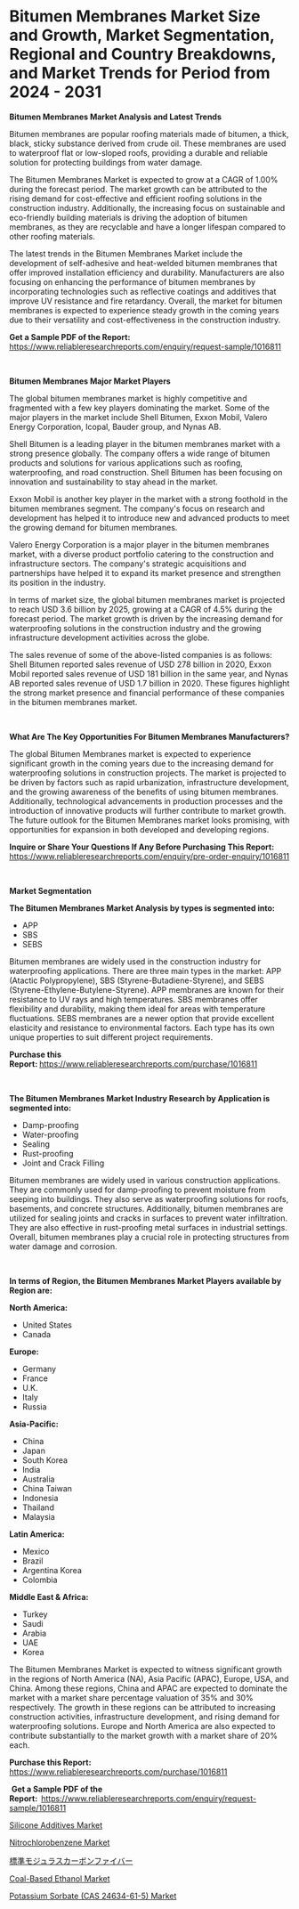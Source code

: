 <p><h1>Bitumen Membranes Market Size and Growth, Market Segmentation, Regional and Country Breakdowns, and Market Trends for Period from 2024 -  2031</h1></p><p><strong>Bitumen Membranes Market Analysis and Latest Trends</strong></p>
<p><p>Bitumen membranes are popular roofing materials made of bitumen, a thick, black, sticky substance derived from crude oil. These membranes are used to waterproof flat or low-sloped roofs, providing a durable and reliable solution for protecting buildings from water damage.</p><p>The Bitumen Membranes Market is expected to grow at a CAGR of 1.00% during the forecast period. The market growth can be attributed to the rising demand for cost-effective and efficient roofing solutions in the construction industry. Additionally, the increasing focus on sustainable and eco-friendly building materials is driving the adoption of bitumen membranes, as they are recyclable and have a longer lifespan compared to other roofing materials.</p><p>The latest trends in the Bitumen Membranes Market include the development of self-adhesive and heat-welded bitumen membranes that offer improved installation efficiency and durability. Manufacturers are also focusing on enhancing the performance of bitumen membranes by incorporating technologies such as reflective coatings and additives that improve UV resistance and fire retardancy. Overall, the market for bitumen membranes is expected to experience steady growth in the coming years due to their versatility and cost-effectiveness in the construction industry.</p></p>
<p><strong>Get a Sample PDF of the Report:&nbsp;</strong> <a href="https://www.reliableresearchreports.com/enquiry/request-sample/1016811">https://www.reliableresearchreports.com/enquiry/request-sample/1016811</a></p>
<p>&nbsp;</p>
<p><strong>Bitumen Membranes Major Market Players</strong></p>
<p><p>The global bitumen membranes market is highly competitive and fragmented with a few key players dominating the market. Some of the major players in the market include Shell Bitumen, Exxon Mobil, Valero Energy Corporation, Icopal, Bauder group, and Nynas AB.</p><p>Shell Bitumen is a leading player in the bitumen membranes market with a strong presence globally. The company offers a wide range of bitumen products and solutions for various applications such as roofing, waterproofing, and road construction. Shell Bitumen has been focusing on innovation and sustainability to stay ahead in the market.</p><p>Exxon Mobil is another key player in the market with a strong foothold in the bitumen membranes segment. The company's focus on research and development has helped it to introduce new and advanced products to meet the growing demand for bitumen membranes.</p><p>Valero Energy Corporation is a major player in the bitumen membranes market, with a diverse product portfolio catering to the construction and infrastructure sectors. The company's strategic acquisitions and partnerships have helped it to expand its market presence and strengthen its position in the industry.</p><p>In terms of market size, the global bitumen membranes market is projected to reach USD 3.6 billion by 2025, growing at a CAGR of 4.5% during the forecast period. The market growth is driven by the increasing demand for waterproofing solutions in the construction industry and the growing infrastructure development activities across the globe.</p><p>The sales revenue of some of the above-listed companies is as follows: Shell Bitumen reported sales revenue of USD 278 billion in 2020, Exxon Mobil reported sales revenue of USD 181 billion in the same year, and Nynas AB reported sales revenue of USD 1.7 billion in 2020. These figures highlight the strong market presence and financial performance of these companies in the bitumen membranes market.</p></p>
<p>&nbsp;</p>
<p><strong>What Are The Key Opportunities For Bitumen Membranes Manufacturers?</strong></p>
<p><p>The global Bitumen Membranes market is expected to experience significant growth in the coming years due to the increasing demand for waterproofing solutions in construction projects. The market is projected to be driven by factors such as rapid urbanization, infrastructure development, and the growing awareness of the benefits of using bitumen membranes. Additionally, technological advancements in production processes and the introduction of innovative products will further contribute to market growth. The future outlook for the Bitumen Membranes market looks promising, with opportunities for expansion in both developed and developing regions.</p></p>
<p><strong>Inquire or Share Your Questions If Any Before Purchasing This Report:</strong> <a href="https://www.reliableresearchreports.com/enquiry/pre-order-enquiry/1016811">https://www.reliableresearchreports.com/enquiry/pre-order-enquiry/1016811</a></p>
<p>&nbsp;</p>
<p><strong>Market Segmentation</strong></p>
<p><strong>The Bitumen Membranes Market Analysis by types is segmented into:</strong></p>
<p><ul><li>APP</li><li>SBS</li><li>SEBS</li></ul></p>
<p><p>Bitumen membranes are widely used in the construction industry for waterproofing applications. There are three main types in the market: APP (Atactic Polypropylene), SBS (Styrene-Butadiene-Styrene), and SEBS (Styrene-Ethylene-Butylene-Styrene). APP membranes are known for their resistance to UV rays and high temperatures. SBS membranes offer flexibility and durability, making them ideal for areas with temperature fluctuations. SEBS membranes are a newer option that provide excellent elasticity and resistance to environmental factors. Each type has its own unique properties to suit different project requirements.</p></p>
<p><strong>Purchase this Report:&nbsp;</strong><a href="https://www.reliableresearchreports.com/purchase/1016811">https://www.reliableresearchreports.com/purchase/1016811</a></p>
<p>&nbsp;</p>
<p><strong>The Bitumen Membranes Market Industry Research by Application is segmented into:</strong></p>
<p><ul><li>Damp-proofing</li><li>Water-proofing</li><li>Sealing</li><li>Rust-proofing</li><li>Joint and Crack Filling</li></ul></p>
<p><p>Bitumen membranes are widely used in various construction applications. They are commonly used for damp-proofing to prevent moisture from seeping into buildings. They also serve as waterproofing solutions for roofs, basements, and concrete structures. Additionally, bitumen membranes are utilized for sealing joints and cracks in surfaces to prevent water infiltration. They are also effective in rust-proofing metal surfaces in industrial settings. Overall, bitumen membranes play a crucial role in protecting structures from water damage and corrosion.</p></p>
<p>&nbsp;</p>
<p><strong>In terms of Region, the Bitumen Membranes Market Players available by Region are:</strong></p>
<p>
    <p> <strong> North America: </strong>
        <ul>
            <li>United States</li>
            <li>Canada</li>
        </ul>
        </p> 
    <p> <strong> Europe: </strong>
        <ul>
            <li>Germany</li>
            <li>France</li>
            <li>U.K.</li>
            <li>Italy</li>
            <li>Russia</li>
        </ul>
        </p> 
    <p> <strong> Asia-Pacific: </strong>
        <ul>
            <li>China</li>
            <li>Japan</li>
            <li>South Korea</li>
            <li>India</li>
            <li>Australia</li>
            <li>China Taiwan</li>
            <li>Indonesia</li>
            <li>Thailand</li>
            <li>Malaysia</li>
        </ul>
        </p> 
    <p> <strong> Latin America: </strong>
        <ul>
            <li>Mexico</li>
            <li>Brazil</li>
            <li>Argentina Korea</li>
            <li>Colombia</li>
        </ul>
        </p> 
    <p> <strong> Middle East & Africa: </strong>
        <ul>
            <li>Turkey</li>
            <li>Saudi</li>
            <li>Arabia</li>
            <li>UAE</li>
            <li>Korea</li>
        </ul>
    </p>
    </p>
<p><p>The Bitumen Membranes Market is expected to witness significant growth in the regions of North America (NA), Asia Pacific (APAC), Europe, USA, and China. Among these regions, China and APAC are expected to dominate the market with a market share percentage valuation of 35% and 30% respectively. The growth in these regions can be attributed to increasing construction activities, infrastructure development, and rising demand for waterproofing solutions. Europe and North America are also expected to contribute substantially to the market growth with a market share of 20% each.</p></p>
<p><strong>Purchase this Report: </strong><a href="https://www.reliableresearchreports.com/purchase/1016811">https://www.reliableresearchreports.com/purchase/1016811</a></p>
<p>&nbsp;<strong>Get a Sample PDF of the Report:&nbsp;&nbsp;</strong><a href="https://www.reliableresearchreports.com/enquiry/request-sample/1016811">https://www.reliableresearchreports.com/enquiry/request-sample/1016811</a></p>
<p><strong></strong></p>
<p><p><a href="https://github.com/biheemgalvinlouises6hokrh3h/Market-Research-Report-List-1/blob/main/silicone-additives-market.md">Silicone Additives Market</a></p><p><a href="https://github.com/guneycigdem35/Market-Research-Report-List-2/blob/main/nitrochlorobenzene-market.md">Nitrochlorobenzene Market</a></p><p><a href="https://github.com/ihabdkwlxs948/Market-Research-Report-List-1/blob/main/7474372189550.md">標準モジュラスカーボンファイバー</a></p><p><a href="https://issuu.com/reportprime-2/docs/coal-based-ethanol-market-size-2030.pptx">Coal-Based Ethanol Market</a></p><p><a href="https://issuu.com/reportprime-2/docs/potassium-sorbate-cas-24634-61-5-market-size-2030.">Potassium Sorbate (CAS 24634-61-5) Market</a></p></p>